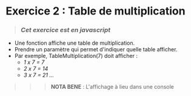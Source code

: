 # **Exercice 2 : Table de multiplication**

> ### ***Cet exercice est en javascript***


* Une fonction affiche une table de multiplication.
* Prendre un paramètre qui permet d'indiquer quelle table afficher.
* Par exemple, TableMultiplication(7) doit afficher :
    * *1 x 7 = 7*
    * *2 x 7 = 14*
    * *3 x 7 = 21 ...*



>>>**NOTA BENE** :
    L'affichage à lieu dans une console